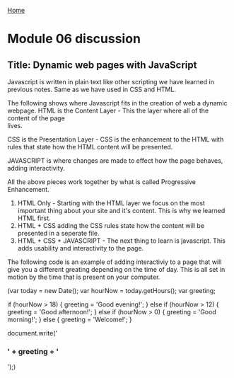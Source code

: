 [Home](https://pmargellos.github.io/reading-notes)

# Module 06 discussion

## Title: Dynamic web pages with JavaScript

Javascript is written in plain text like other scripting we have learned in previous notes. Same as we have used in CSS and HTML.

The following shows where Javascript fits in the creation of web a dynamic webpage.
HTML is the Content Layer - This the layer where all of the content of the page     
lives.

CSS is the Presentation Layer - CSS is the enhancement to the HTML with rules that state how the HTML content will be presented.

JAVASCRIPT is where changes are made to effect how the page behaves, adding interactivity.

All the above pieces work together by what is called Progressive Enhancement.

1. HTML Only - Starting with the HTML layer we focus on the most important thing about your site and it's content. This is why we learned HTML first.
2. HTML + CSS adding the CSS rules state how the content will be presented in a seperate file.
3. HTML + CSS + JAVASCRIPT - The next thing to learn is javascript. This adds usability and interactivity to the page.

The following code is an example of adding interactiviy to a page that will give you a different greating depending on the time of day. This is all set in motion by the time that is present on your computer.

(var today = new Date();
var hourNow = today.getHours();
var greeting;

if (hourNow > 18) {
    greeting = 'Good evening!';
} else if (hourNow > 12) {
    greeting = 'Good afternoon!';
} else if (hourNow > 0) {
    greeting = 'Good morning!';
} else {
    greeting = 'Welcome!';
}

document.write('<h3>' + greeting + '</h3>');)

